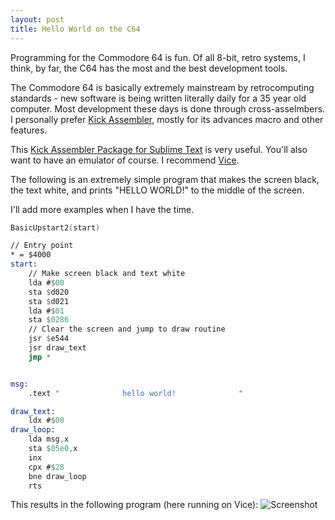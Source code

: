 ```yaml
---
layout: post
title: Hello World on the C64
---
```


Programming for the Commodore 64 is fun. Of all 8-bit, retro systems, I think, by far, the C64 has the most and the best development tools.

The Commodore 64 is basically extremely mainstream by retrocomputing standards - new software is being written literally daily for a 35 year old computer. Most development these days is done through cross-asselmbers. I personally prefer [Kick Assembler](http://www.theweb.dk/KickAssembler/Main.html), mostly for its advances macro and other features. 

 
This [Kick Assembler Package for Sublime Text](https://packagecontrol.io/packages/Kick%20Assembler%20(C64)) is very useful. You'll also want to have an emulator of course. I recommend [Vice](http://vice-emu.sourceforge.net/). 

The following is an extremely simple program that makes the screen black, the text white, and prints "HELLO WORLD!" to the middle of the screen. 

I'll add more examples when I have the time. 

```nasm
BasicUpstart2(start)

// Entry point
* = $4000
start:
    // Make screen black and text white
    lda #$00
    sta $d020
    sta $d021
    lda #$01
    sta $0286
    // Clear the screen and jump to draw routine
    jsr $e544
    jsr draw_text
    jmp *


msg:
    .text "              hello world!              "

draw_text:
    ldx #$00
draw_loop:
    lda msg,x
    sta $05e0,x
    inx
    cpx #$28
    bne draw_loop
    rts
```


This results in the following program (here running on Vice):
![Screenshot](http://i.imgur.com/BZgdNt4.jpg)

